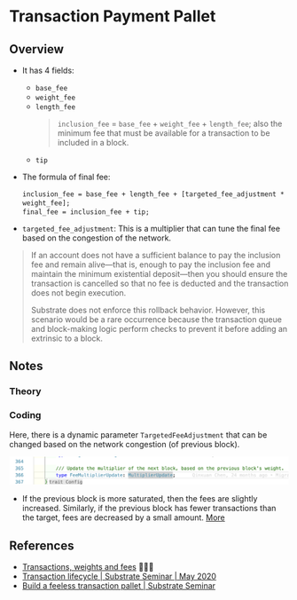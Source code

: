 # Transaction Payment Pallet

## Overview

- It has 4 fields:

  - `base_fee`
  - `weight_fee`
  - `length_fee`
    > `inclusion_fee` = `base_fee` + `weight_fee` + `length_fee`; also the minimum fee that must be available for a transaction to be included in a block.
  - `tip`

- The formula of final fee:

  ```text
  inclusion_fee = base_fee + length_fee + [targeted_fee_adjustment * weight_fee];
  final_fee = inclusion_fee + tip;
  ```

- `targeted_fee_adjustment`: This is a multiplier that can tune the final fee based on the congestion of the network.

> If an account does not have a sufficient balance to pay the inclusion fee and remain alive—that is, enough to pay the inclusion fee and maintain the minimum existential deposit—then you should ensure the transaction is cancelled so that no fee is deducted and the transaction does not begin execution.
>
> Substrate does not enforce this rollback behavior. However, this scenario would be a rare occurrence because the transaction queue and block-making logic perform checks to prevent it before adding an extrinsic to a block.

## Notes

### Theory

### Coding

Here, there is a dynamic parameter `TargetedFeeAdjustment` that can be changed based on the network congestion (of previous block).

![](../../img/transaction-payment-pallet-1.png)

- If the previous block is more saturated, then the fees are slightly increased. Similarly, if the previous block has fewer transactions than the target, fees are decreased by a small amount. [More](https://w3f-research.readthedocs.io/en/latest/polkadot/overview/2-token-economics.html#relay-chain-transaction-fees-and-per-block-transaction-limits)

## References

- [Transactions, weights and fees](https://docs.substrate.io/build/tx-weights-fees/) 🧑🏻‍💻
- [Transaction lifecycle | Substrate Seminar | May 2020](https://www.youtube.com/watch?v=3pfM0GOp02c)
- [Build a feeless transaction pallet | Substrate Seminar](https://www.youtube.com/watch?v=7GOd2g4JZqg)
